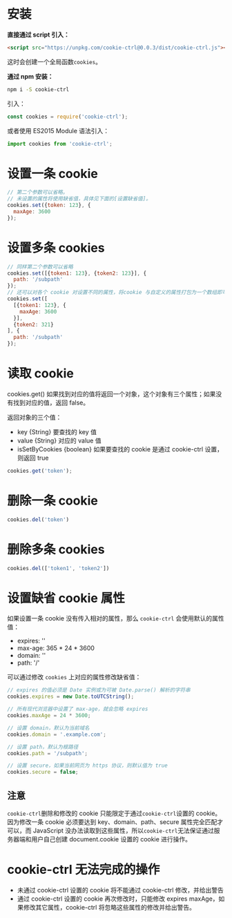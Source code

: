 # 安装

**直接通过 script 引入：**

```html
<script src="https://unpkg.com/cookie-ctrl@0.0.3/dist/cookie-ctrl.js"></script>
```

这时会创建一个全局函数`cookies`。

**通过 npm 安装：**

```sh
npm i -S cookie-ctrl
```

引入：

```js
const cookies = require('cookie-ctrl');
```

或者使用 ES2015 Module 语法引入：

```js
import cookies from 'cookie-ctrl';
```

# 设置一条 cookie

```js
// 第二个参数可以省略。
// 未设置的属性将使用缺省值，具体见下面的[设置缺省值]。
cookies.set({token: 123}, {
  maxAge: 3600
});
```

# 设置多条 cookies

```js
// 同样第二个参数可以省略
cookies.set([{token1: 123}, {token2: 123}], {
  path: '/subpath'
});
// 还可以对各个 cookie 对设置不同的属性，将cookie 与自定义的属性打包为一个数组即可，缺省的属性将由第二个参数填充，如果第二个参数为空，则使用默认属性
cookies.set([
  [{token1: 123}, {
    maxAge: 3600
  }],
  {token2: 321}
], {
  path: '/subpath'
});
```

# 读取 cookie

cookies.get() 如果找到对应的值将返回一个对象，这个对象有三个属性；如果没有找到对应的值，返回 false。

返回对象的三个值：

* key {String} 要查找的 key 值
* value {String} 对应的 value 值
* isSetByCookies {boolean} 如果要查找的 cookie 是通过 cookie-ctrl 设置，则返回 true

```js
cookies.get('token');
```

# 删除一条 cookie

```js
cookies.del('token')
```

# 删除多条 cookies

```js
cookies.del(['token1', 'token2'])
```

# 设置缺省 cookie 属性

如果设置一条 cookie 没有传入相对的属性，那么 `cookie-ctrl` 会使用默认的属性值：

* expires: '' 
* max-age: 365 * 24 * 3600
* domain: ''
* path: '/'

可以通过修改 `cookies` 上对应的属性修改缺省值：

```js
// expires 的值必须是 Date 实例或为可被 Date.parse() 解析的字符串
cookies.expires = new Date.toUTCString();

// 所有现代浏览器中设置了 max-age，就会忽略 expires
cookies.maxAge = 24 * 3600;

// 设置 domain，默认为当前域名
cookies.domain = '.example.com';

// 设置 path，默认为根路径
cookies.path = '/subpath';

// 设置 secure，如果当前网页为 https 协议，则默认值为 true
cookies.secure = false;
```

## 注意

`cookie-ctrl`删除和修改的 cookie 只能限定于通过`cookie-ctrl`设置的 cookie。因为修改一条 cookie 必须要达到 key、domain、path、secure 属性完全匹配才可以，而 JavaScript 没办法读取到这些属性，所以`cookie-ctrl`无法保证通过服务器端和用户自己创建 document.cookie 设置的 cookie 进行操作。


# cookie-ctrl 无法完成的操作

* 未通过 cookie-ctrl 设置的 cookie 将不能通过 cookie-ctrl 修改，并给出警告
* 通过 cookie-ctrl 设置的 cookie 再次修改时，只能修改 expires maxAge，如果修改其它属性，cookie-ctrl 将忽略这些属性的修改并给出警告。